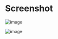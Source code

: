 # Screenshot
![image](https://github.com/user-attachments/assets/6fc98ed1-4373-47ce-a56d-ec3e6fee9f00)

![image](https://github.com/user-attachments/assets/331f0d16-25a9-419e-86d6-71134f26b642)

